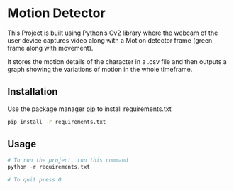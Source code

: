 # Motion Detector

This Project is built using Python’s Cv2 library where the webcam of the user device captures video along with a Motion detector frame (green frame along with movement). 

It stores the motion details of the character in a .csv file and then outputs a graph showing the variations of motion in the whole timeframe.

## Installation

Use the package manager [pip](https://pip.pypa.io/en/stable/) to install requirements.txt

```bash
pip install -r requirements.txt
```

## Usage

```python
# To run the project, run this command
python -r requirements.txt

# To quit press Q 
```